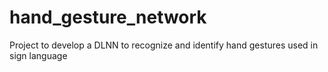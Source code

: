 # hand_gesture_network
Project to develop a DLNN to recognize and identify hand gestures used in sign language
